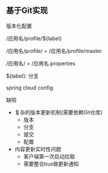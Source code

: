 ## 基于Git实现

版本化配置

/应用名/profile/${label}

/应用名/profile/ = /应用名/profile/master

/应用名/ = /应用名.properties

${label}: 分支



spring cloud config



缺陷

- 复杂的版本更新机制(需要依赖Git仓库)
  - 版本
  - 分支
  - 提交
  - 配置
- 内容更新实时性问题
  - 客户端第一次启动拉取
  - 需要整合bus做更新通知
